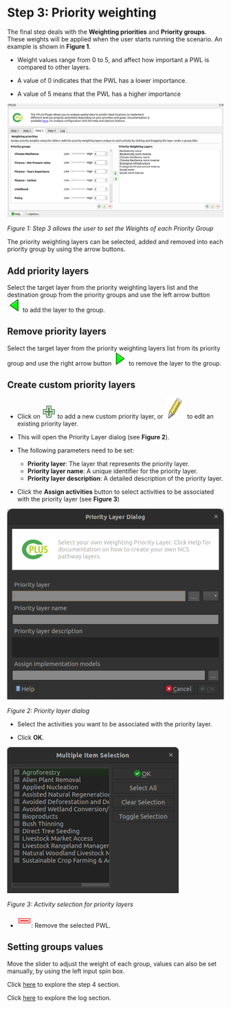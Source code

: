 # Step 3: Priority weighting

The final step deals with the **Weighting priorities** and **Priority groups**. These weights will be applied when the user starts running the scenario. An example is shown in **Figure 1**.

- Weight values range from 0 to 5, and affect how important a PWL is compared to other layers.

- A value of 0 indicates that the PWL has a lower importance.

- A value of 5 means that the PWL has a higher importance

![CPLUS step 3](img/plugin-step3_2.png)

*Figure 1: Step 3 allows the user to set the Weights of each Priority Group*

The priority weighting layers can be selected, added and removed into each priority group by using the 
arrow buttons. 

## Add priority layers

Select the target layer from the priority weighting layers list and the destination group from the priority groups and use the left arrow button ![left arrow](img/cplus_left_arrow.svg) to add the layer to the group.

## Remove priority layers

Select the target layer from the priority weighting layers list from its priority group and use the right arrow button ![right arrow](img/cplus_right_arrow.svg) to remove the layer to the group.

## Create custom priority layers

- Click on ![add button](img/symbologyAdd.svg) to add a new custom priority layer, or ![edit button](img/mActionToggleEditing.svg) to edit an existing priority layer.

- This will open the Priority Layer dialog (see **Figure 2**).

- The following parameters need to be set:
    - **Priority layer**: The layer that represents the priority layer.
    - **Priority layer name**: A unique identifier for the priority layer.
    - **Priority layer description**: A detailed description of the priority layer.

- Click the **Assign activities** button to select activities to be associated with the priority layer (see **Figure 3**)

![Priority layer editing/adding dialog](img/manual-priority-layer-dialog.png)

*Figure 2: Priority layer dialog*

- Select the activities you want to be associated with the priority layer.

- Click **OK**.

![Priority layer editing/adding dialog](img/manual-pwl-selection.png)

*Figure 3: Activity selection for priority layers*

- ![remove button](img/symbologyRemove.svg): Remove the selected PWL.

## Setting groups values

Move the slider to adjust the weight of each group, values can also be set manually, by using the left input spin box.

Click [here](step-4.md) to explore the step 4 section.

Click [here](logs.md) to explore the log section.
